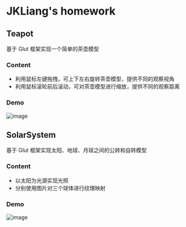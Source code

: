 # JKLiang's homework

## Teapot
基于 Glut 框架实现一个简单的茶壶模型

### Content
- 利用鼠标左键拖拽，可上下左右旋转茶壶模型，提供不同的观察视角
- 利用鼠标滚轮前后滚动，可对茶壶模型进行缩放，提供不同的观察距离

### Demo
![image](./project01/teapot_demo.gif)

## SolarSystem
基于 Glut 框架实现太阳、地球、月球之间的公转和自转模型

### Content
- 以太阳为光源实现光照
- 分别使用图片对三个球体进行纹理映射

### Demo
![image](./project02/solarSystem_demo.gif)